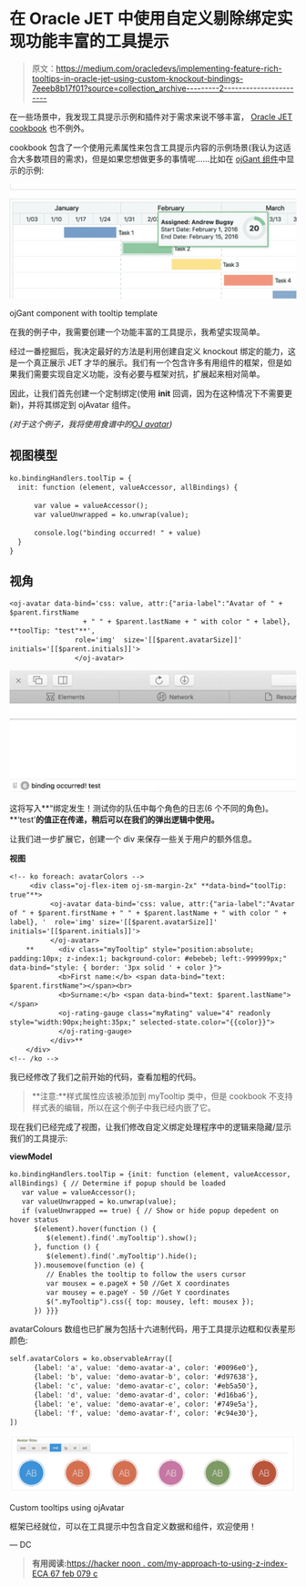 # 在 Oracle JET 中使用自定义剔除绑定实现功能丰富的工具提示

> 原文：<https://medium.com/oracledevs/implementing-feature-rich-tooltips-in-oracle-jet-using-custom-knockout-bindings-7eeeb8b17f01?source=collection_archive---------2----------------------->

在一些场景中，我发现工具提示示例和插件对于需求来说不够丰富， [Oracle JET cookbook](http://www.oracle.com/webfolder/technetwork/jet/jetCookbook.html?component=popup&demo=tooltip) 也不例外。

cookbook 包含了一个使用元素属性来包含工具提示内容的示例场景(我认为这适合大多数项目的需求)，但是如果您想做更多的事情呢……比如在 [ojGant 组件](http://www.oracle.com/webfolder/technetwork/jet/jetCookbook.html?component=gantt&demo=tooltipTemplate)中显示的示例:

![](img/874e52cb0a628d9326410c3fb2a21dbf.png)

ojGant component with tooltip template

在我的例子中，我需要创建一个功能丰富的工具提示，我希望实现简单。

经过一番挖掘后，我决定最好的方法是利用创建自定义 knockout 绑定的能力，这是一个真正展示 JET 才华的展示。我们有一个包含许多有用组件的框架，但是如果我们需要实现自定义功能，没有必要与框架对抗，扩展起来相对简单。

因此，让我们首先创建一个定制绑定(使用 **init** 回调，因为在这种情况下不需要更新)，并将其绑定到 ojAvatar 组件。

*(对于这个例子，我将使用食谱中的*[*OJ avatar*](http://www.oracle.com/webfolder/technetwork/jet/jetCookbook.html?component=avatar&demo=colors)*)*

## 视图模型

```
ko.bindingHandlers.toolTip = {
  init: function (element, valueAccessor, allBindings) {

      var value = valueAccessor();
      var valueUnwrapped = ko.unwrap(value);

      console.log("binding occurred! " + value)
  }
}
```

## 视角

```
<oj-avatar data-bind='css: value, attr:{"aria-label":"Avatar of " + $parent.firstName
                  + " " + $parent.lastName + " with color " + label}, **toolTip: "test"**', 
                role='img'  size='[[$parent.avatarSize]]' initials='[[$parent.initials]]'>
                </oj-avatar>
```

![](img/5acd5b750921026fc5a4fa1a8bb09af8.png)

这将写入**“绑定发生！测试你的队伍中每个角色的日志(6 个不同的角色)。**‘test’**的值正在传递，稍后可以在我们的弹出逻辑中使用。**

让我们进一步扩展它，创建一个 div 来保存一些关于用户的额外信息。

**视图**

```
<!-- ko foreach: avatarColors -->
     <div class="oj-flex-item oj-sm-margin-2x" **data-bind="toolTip: true"**>
          <oj-avatar data-bind='css: value, attr:{"aria-label":"Avatar of " + $parent.firstName + " " + $parent.lastName + " with color " + label}, '  role='img' size='[[$parent.avatarSize]]' initials='[[$parent.initials]]'>
          </oj-avatar>
    **      <div class="myTooltip" style="position:absolute; padding:10px; z-index:1; background-color: #ebebeb; left:-999999px;" data-bind="style: { border: '3px solid ' + color }">
            <b>First name:</b> <span data-bind="text: $parent.firstName"></span><br>
            <b>Surname:</b> <span data-bind="text: $parent.lastName"></span>
            <oj-rating-gauge class="myRating" value="4" readonly style="width:90px;height:35px;" selected-state.color="{{color}}">
            </oj-rating-gauge>
          </div>**
    </div>
<!-- /ko -->
```

我已经修改了我们之前开始的代码，查看加粗的代码。

> **注意:**样式属性应该被添加到 myTooltip 类中，但是 cookbook 不支持样式表的编辑，所以在这个例子中我已经内嵌了它。

现在我们已经完成了视图，让我们修改自定义绑定处理程序中的逻辑来隐藏/显示我们的工具提示:

**viewModel**

```
ko.bindingHandlers.toolTip = {init: function (element, valueAccessor, allBindings) { // Determine if popup should be loaded
   var value = valueAccessor();
   var valueUnwrapped = ko.unwrap(value);
   if (valueUnwrapped == true) { // Show or hide popup depedent on hover status    
      $(element).hover(function () {
         $(element).find('.myTooltip').show();
      }, function () {
         $(element).find('.myTooltip').hide();
      }).mousemove(function (e) {
         // Enables the tooltip to follow the users cursor
         var mousex = e.pageX + 50 //Get X coordinates
         var mousey = e.pageY - 50 //Get Y coordinates
         $(".myTooltip").css({ top: mousey, left: mousex });
      }) }}}
```

avatarColours 数组也已扩展为包括十六进制代码，用于工具提示边框和仪表星形颜色:

```
self.avatarColors = ko.observableArray([
      {label: 'a', value: 'demo-avatar-a', color: '#0096e0'},
      {label: 'b', value: 'demo-avatar-b', color: '#d97638'},
      {label: 'c', value: 'demo-avatar-c', color: '#eb5a50'},
      {label: 'd', value: 'demo-avatar-d', color: '#d16ba6'},
      {label: 'e', value: 'demo-avatar-e', color: '#749e5a'},
      {label: 'f', value: 'demo-avatar-f', color: '#c94e30'},
])
```

![](img/8e8e5991f8881479eaf6798b5fc6e79c.png)

Custom tooltips using ojAvatar

框架已经就位，可以在工具提示中包含自定义数据和组件，欢迎使用！

— DC

> **有用阅读:**[https://hacker noon . com/my-approach-to-using-z-index-ECA 67 feb 079 c](https://hackernoon.com/my-approach-to-using-z-index-eca67feb079c)